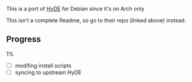 This is a port of [HyDE](https://github.com/HyDE-Project/HyDE) for Debian since it's on Arch only

This isn't a complete Readme, so go to their repo (linked above) instead.

## Progress
1%

- [ ] modifing install scripts
- [ ] syncing to upstream HyDE
